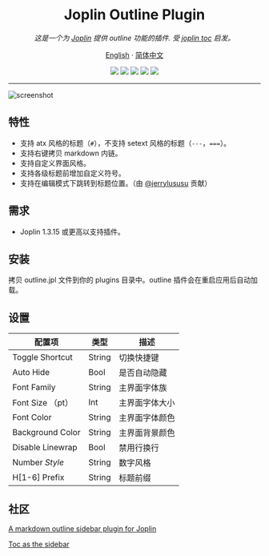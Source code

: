 <div align="center">
  <h1>Joplin Outline Plugin</h1>
  <i>这是一个为 <a href="https://github.com/laurent22/joplin">Joplin</a> 提供 outline 功能的插件. 受 <a href="https://github.com/laurent22/joplin/tree/dev/packages/app-cli/tests/support/plugins/toc/">joplin toc</a> 启发。</i>
  <p align="center">
    <a href="README.md">English</a>
    ·
    <a href="README.zh-CN.md">简体中文</a>
    <br />
  </p>
  <p>
    <img src="https://img.shields.io/github/issues/cqroot/joplin-outline?style=flat-square" />
    <img src="https://img.shields.io/github/license/cqroot/joplin-outline?style=flat-square" />
    <img src="https://img.shields.io/npm/v/joplin-plugin-outline?label=version&style=flat-square" />
    <img src="https://img.shields.io/github/downloads/cqroot/joplin-outline/total?label=github%20downloads&style=flat-square" />
    <img src="https://img.shields.io/npm/dt/joplin-plugin-outline?label=npm%20downloads&style=flat-square" />
  </p>
  <hr>
</div>


![screenshot](.github/screenshot.png)

## 特性

- 支持 atx 风格的标题（`#`），不支持 setext 风格的标题（`---`，`===`）。
- 支持右键拷贝 markdown 内链。
- 支持自定义界面风格。
- 支持各级标题前增加自定义符号。
- 支持在编辑模式下跳转到标题位置。（由 [@jerrylususu](https://github.com/jerrylususu/joplin-outline) 贡献）

## 需求

- Joplin 1.3.15 或更高以支持插件。

## 安装

拷贝 outline.jpl 文件到你的 plugins 目录中。outline 插件会在重启应用后自动加载。

## 设置

| 配置项           | 类型   | 描述           |
| ---------------- | ------ | -------------- |
| Toggle Shortcut  | String | 切换快捷键     |
| Auto Hide        | Bool   | 是否自动隐藏   |
| Font Family      | String | 主界面字体族   |
| Font Size （pt） | Int    | 主界面字体大小 |
| Font Color       | String | 主界面字体颜色 |
| Background Color | String | 主界面背景颜色 |
| Disable Linewrap | Bool   | 禁用行换行     |
| Number <i> Style | String | 数字风格       |
| H[1-6] Prefix    | String | 标题前缀       |

## 社区

[A markdown outline sidebar plugin for Joplin](https://discourse.joplinapp.org/t/a-markdown-outline-sidebar-plugin-for-joplin/13364)

[Toc as the sidebar](https://discourse.joplinapp.org/t/toc-as-the-sidebar/5979/64)
